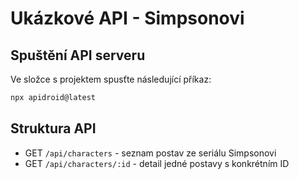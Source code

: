 # Ukázkové API - Simpsonovi

## Spuštění API serveru

Ve složce s projektem spusťte následující příkaz:

```bash
npx apidroid@latest
```

## Struktura API

- GET `/api/characters` - seznam postav ze seriálu Simpsonovi
- GET `/api/characters/:id` - detail jedné postavy s konkrétním ID
